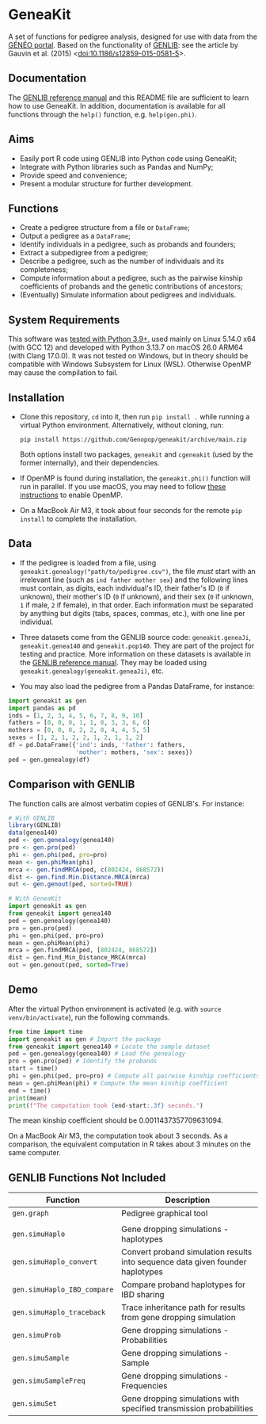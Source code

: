 # GeneaKit

A set of functions for pedigree analysis, designed for use with data from the [GÉNÉO portal](https://portailgeneo.ca). Based on the functionality of [GENLIB](https://cran.r-project.org/web/packages/GENLIB/index.html): see the article by Gauvin et al. (2015) \<[doi:10.1186/s12859-015-0581-5](https://doi.org/10.1186/s12859-015-0581-5)>.

## Documentation

The [GENLIB reference manual](https://cran.r-project.org/web/packages/GENLIB/GENLIB.pdf) and this README file are sufficient to learn how to use GeneaKit. In addition, documentation is available for all functions through the `help()` function, e.g. `help(gen.phi)`.

## Aims

* Easily port R code using GENLIB into Python code using GeneaKit;
* Integrate with Python libraries such as Pandas and NumPy;
* Provide speed and convenience;
* Present a modular structure for further development.

## Functions

* Create a pedigree structure from a file or `DataFrame`;
* Output a pedigree as a `DataFrame`;
* Identify individuals in a pedigree, such as probands and founders;
* Extract a subpedigree from a pedigree;
* Describe a pedigree, such as the number of individuals and its completeness;
* Compute information about a pedigree, such as the pairwise kinship coefficients of probands and the genetic contributions of ancestors;
* (Eventually) Simulate information about pedigrees and individuals.

## System Requirements

This software was [tested with Python 3.9+](https://github.com/Genopop/geneakit/actions/workflows/tests.yml), used mainly on Linux 5.14.0 x64 (with GCC 12) and developed with Python 3.13.7 on macOS 26.0 ARM64 (with Clang 17.0.0). It was not tested on Windows, but in theory should be compatible with Windows Subsystem for Linux (WSL). Otherwise OpenMP may cause the compilation to fail.

## Installation

* Clone this repository, `cd` into it, then run `pip install .` while running a virtual Python environment. Alternatively, without cloning, run:
    ```
    pip install https://github.com/Genopop/geneakit/archive/main.zip
    ```
    Both options install two packages, `geneakit` and `cgeneakit` (used by the former internally), and their dependencies.

* If OpenMP is found during installation, the `geneakit.phi()` function will run in parallel. If you use macOS, you may need to follow [these instructions](https://www.scivision.dev/cmake-openmp/) to enable OpenMP.

* On a MacBook Air M3, it took about four seconds for the remote `pip install` to complete the installation.

## Data

* If the pedigree is loaded from a file, using `geneakit.genealogy("path/to/pedigree.csv")`, the file *must* start with an irrelevant line (such as `ind father mother sex`) and the following lines must contain, as digits, each individual's ID, their father's ID (`0` if unknown), their mother's ID (`0` if unknown), and their sex (`0` if unknown, `1` if male, `2` if female), in that order. Each information must be separated by anything but digits (tabs, spaces, commas, etc.), with one line per individual.

* Three datasets come from the GENLIB source code: `geneakit.geneaJi`, `geneakit.genea140`  and `geneakit.pop140`. They are part of the project for testing and practice. More information on these datasets is available in the [GENLIB reference manual](https://cran.r-project.org/web/packages/GENLIB/GENLIB.pdf). They may be loaded using `geneakit.genealogy(geneakit.geneaJi)`, etc.

* You may also load the pedigree from a Pandas DataFrame, for instance:
```python
import geneakit as gen
import pandas as pd
inds = [1, 2, 3, 4, 5, 6, 7, 8, 9, 10]
fathers = [0, 0, 0, 1, 1, 0, 3, 3, 6, 6]
mothers = [0, 0, 0, 2, 2, 0, 4, 4, 5, 5]
sexes = [1, 2, 1, 2, 2, 1, 2, 1, 1, 2]
df = pd.DataFrame({'ind': inds, 'father': fathers,
                   'mother': mothers, 'sex': sexes})
ped = gen.genealogy(df)
```

## Comparison with GENLIB

The function calls are almost verbatim copies of GENLIB's. For instance:

```r
# With GENLIB
library(GENLIB)
data(genea140)
ped <- gen.genealogy(genea140)
pro <- gen.pro(ped)
phi <- gen.phi(ped, pro=pro)
mean <- gen.phiMean(phi)
mrca <- gen.findMRCA(ped, c(802424, 868572))
dist <- gen.find.Min.Distance.MRCA(mrca)
out <- gen.genout(ped, sorted=TRUE)
```


```python
# With GeneaKit
import geneakit as gen
from geneakit import genea140
ped = gen.genealogy(genea140)
pro = gen.pro(ped)
phi = gen.phi(ped, pro=pro)
mean = gen.phiMean(phi)
mrca = gen.findMRCA(ped, [802424, 868572])
dist = gen.find_Min_Distance_MRCA(mrca)
out = gen.genout(ped, sorted=True)
```

## Demo

After the virtual Python environment is activated (e.g. with `source venv/bin/activate`), run the following commands.

```python
from time import time
import geneakit as gen # Import the package
from geneakit import genea140 # Locate the sample dataset
ped = gen.genealogy(genea140) # Load the genealogy
pro = gen.pro(ped) # Identify the probands
start = time()
phi = gen.phi(ped, pro=pro) # Compute all pairwise kinship coefficients between the probands
mean = gen.phiMean(phi) # Compute the mean kinship coefficient
end = time()
print(mean)
print(f"The computation took {end-start:.3f} seconds.")
```

The mean kinship coefficient should be 0.0011437357709631094.

On a MacBook Air M3, the computation took about 3 seconds. As a comparison, the equivalent computation in R takes about 3 minutes on the same computer.

## GENLIB Functions Not Included

| Function                    | Description                                                                    |
| --------------------------- | ------------------------------------------------------------------------------ |
| `gen.graph`                 | Pedigree graphical tool                                                        |
|                             |                                                                                |
| `gen.simuHaplo`             | Gene dropping simulations - haplotypes                                         |
| `gen.simuHaplo_convert`     | Convert proband simulation results into sequence data given founder haplotypes |
| `gen.simuHaplo_IBD_compare` | Compare proband haplotypes for IBD sharing                                     |
| `gen.simuHaplo_traceback`   | Trace inheritance path for results from gene dropping simulation               |
| `gen.simuProb`              | Gene dropping simulations - Probabilities                                      |
| `gen.simuSample`            | Gene dropping simulations - Sample                                             |
| `gen.simuSampleFreq`        | Gene dropping simulations - Frequencies                                        |
| `gen.simuSet`               | Gene dropping simulations with specified transmission probabilities            |
